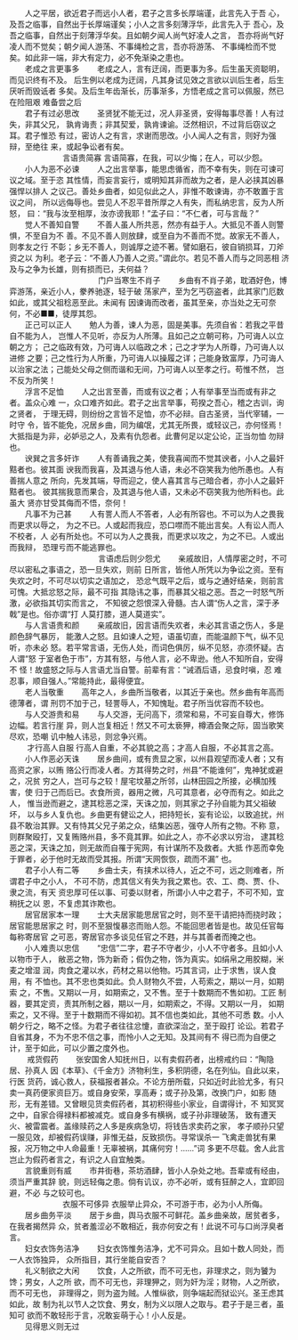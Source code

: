 <!-- { "loadSidebar": true } -->
　　人之平居，欲近君子而远小人者，君子之言多长厚端谨，此言先入于吾 心，及吾之临事，自然出于长厚端谨矣；小人之言多刻薄浮华，此言先入于 吾心，及吾之临事，自然出于刻薄浮华矣。且如朝夕闻人尚气好凌人之言， 吾亦将尚气好凌人而不觉矣；朝夕闻人游荡、不事绳检之言，吾亦将游荡、 不事绳检而不觉矣。如此非一端，非大有定力，必不免渐染之患也。  
　　老成之言更事多 
　　老成之人，言有迂阔，而更事为多。后生虽天资聪明，而见识终有不及。 后生例以老成为迂阔，凡其身试见效之言欲以训后生者，后生厌听而毁诋者 多矣。及后生年齿渐长，历事渐多，方悟老成之言可以佩服，然已在险阻艰 难备尝之后  
　　君子有过必思改 
　　圣贤犹不能无过，况人非圣贤，安得每事尽善！人有过失，非其父兄， 孰肯诲责；非其契爱，孰肯谏谕。泛然相识，不过背后窃议之耳。君子惟恐 有过，密访人之有言，求谢而思改。小人闻人之有言，则好为强辩，至绝往 来，或起争讼者有矣。   
　　
　　
　　 言语贵简寡 言语简寡，在我，可以少悔；在人，可以少怨。  
　　小人为恶不必谏 
　　人之出言举事，能思虑循省，而不幸有失，则在可谏可议之域。至于恣 其性情，而妄言妄行，或明知其非而故为之者，是人必挟其凶暴强悍以排人 之议己。善处乡曲者，如见似此之人，非惟不敢谏诲，亦不敢置于言议之间， 所以远侮辱也。尝见人不忍平昔所厚之人有失，而私纳忠言，反为人所怒， 曰：“我与汝至相厚，汝亦谤我耶！”孟子曰：“不仁者，可与言哉？”  
　　觉人不善知自警 
　　不善人虽人所共恶，然亦有益于人。大抵见不善人则警惧，不至自为不 善。不见不善人则放肆，或至自为不善而不觉。故家无不善人，则孝友之行 不彰；乡无不善人，则诚厚之迹不著。譬如磨石，彼自销损耳，刀斧资之以 为利。老子云：“不善人乃善人之资。”谓此尔。若见不善人而与之同恶相 济及与之争为长雄，则有损而已，夫何益？   
　　
　　
　　
　　
　　   门户当寒生不肖子 
　　乡曲有不肖子弟，耽酒好色，博弈游荡，亲近小人，豢养驰逐，轻于破 荡家产，至为乞丐窃盗者，此其家门厄数如此，或其父祖稔恶至此。未闻有 因谏诲而改者，虽其至亲，亦当处之无可奈何，不必■■，徒厚其怨。  
　　正己可以正人 
　　勉人为善，谏人为恶，固是美事。先须自省：若我之平昔自不能为人， 岂惟人不见听，亦反为人所薄。且如己之立朝可称，乃可诲人以立朝之方； 己之临政有效，乃可诲人以临政之术；己之才学为人所尊，乃可诲人以进修 之要；己之性行为人所重，乃可诲人以操履之详；己能身致富厚，乃可诲人 以治家之法；己能处父母之侧而谐和无间，乃可诲人以至孝之行。苟惟不然， 岂不反为所笑！   
　　浮言不足恤 
　　人之出言至善，而或有议之者；人有举事至当而或有非之者。盖众心难 一，众口难齐如此。君子之出言举事，苟揆之吾心，稽之古训，询之贤者， 于理无碍，则纷纷之言皆不足恤，亦不必辩。自古圣贤，当代宰辅，一时守 令，皆不能免，况居乡曲，同为编氓，尤其无所畏，或轻议己，亦何怪焉！ 大抵指是为非，必妒忌之人，及素有仇怨者。此曹何足以定公论，正当勿恤 勿辩也。  
　　谀巽之言多奸诈 
　　人有善诵我之美，使我喜闻而不觉其谀者，小人之最奸黠者也。彼其面 谀我而我喜，及其退与他人语，未必不窃笑我为他所愚也。人有善揣人意之 所向，先发其端，导而迎之，使人喜其言与己暗合者，亦小人之最奸黠者也。 彼其揣我意而果合，及其退与他人语，又未必不窃笑我为他所料也。此虽大 贤亦甘受其侮而不悟，奈何！  
　　凡事不为己甚 
　　人有詈人而人不答者，人必有所容也。不可以为人之畏我而更求以辱之， 为之不已。人或起而我应，恐口噤而不能出言矣。人有讼人而人不校者，人 必有所处也。不可以为人之畏我，而更求以攻之，为之不已。人或出而我辩， 恐理亏而不能逃罪也。   
　　
　　
　　
　　
　　  言语虑后则少怨尤 
　　亲戚故旧，人情厚密之时，不可尽以密私之事语之，恐一旦失欢，则前 日所言，皆他人所凭以为争讼之资。至有失欢之时，不可尽以切实之语加之， 恐忿气既平之后，或与之通好结亲，则前言可愧。大抵忿怒之际，最不可指 其隐讳之事，而暴其父祖之恶。吾之一时怒气所激，必欲指其切实而言之， 不知彼之怨恨深入骨髓。古人谓“伤人之言，深于矛戟”是也。俗亦谓“打 人莫打膝，道人莫道实”。  
　　与人言语贵和颜 
　　亲戚故旧，因言语而失欢者，未必其言语之伤人，多是颜色辞气暴厉， 能激人之怒。且如谏人之短，语虽切直，而能温颜下气，纵不见听，亦未必 怒。若平常言语，无伤人处，而词色俱厉，纵不见怒，亦须怀疑。古人谓“怒 于室者色于市”，方其有怒，与他人言，必不卑逊。他人不知所自，安得不 怪！故盛怒之际与人言语尤当自警。前辈有言：“诫酒后语，忌食时嗔，忍 难忍事，顺自强人。”常能持此，最得便宜。   
　　老人当敬重 
　　高年之人，乡曲所当敬者，以其近于亲也。然乡曲有年高而德薄者，谓 刑罚不加于己，轻詈辱人，不知愧耻。君子所当优容而不较也。  
　　与人交游贵和易 
　　与人交游，无问高下，须常和易，不可妄自尊大，修饰边幅。若言行崖 异，则人岂复相近！然又不可太亵狎，樽酒会聚之际，固当歌笑尽欢，恐嘲 讥中触人讳忌，则忿争兴焉。   
　　 才行高人自服 行高人自重，不必其貌之高；才高人自服，不必其言之高。  
　　小人作恶必天诛 
　　居乡曲间，或有贵显之家，以州县观望而凌人者；又有高资之家，以贿 赂公行而凌人者。方其得势之时，州县“不能谁何”，鬼神犹或避之，况贫 穷之人，岂可与之较！屋宅坟墓之所邻，山林田园之所接，必横加残害，使 归于己而后已。衣食所资，器用之微，凡可其意者，必夺而有之。如此之人， 惟当逊而避之，逮其稔恶之深，天诛之加，则其家之子孙自能为其父祖破坏， 以与乡人复仇也。乡曲更有健讼之人，把持短长，妄有论讼，以致追扰，州 县不敢治其罪。又有恃其父兄子弟之众，结集凶恶，强夺人所有之物。不称 意，则群聚殴打，又复贿赂州县，多不竟其罪。如此之人，亦不必求以穷治， 逮其稔恶之深，天诛之加，则无故而自罹于宪网，有计谋所不及救者。大抵 作恶而幸免于罪者，必于他时无故而受其报。所谓“天网恢恢，疏而不漏” 也。  
　　君子小人有二等 
　　乡曲士夫，有挟术以待人，近之不可，远之则难者，所谓君子中之小人， 不可不防，虑其信义有失为我之累也。农、工、商、贾、仆、隶之流，有天 资忠厚可任以事、可委以财者，所谓小人中之君子，不可不知，宜稍抚之以 恩，不复虑其诈欺也。  
　　居官居家本一理 
　　士大夫居家能思居官之时，则不至干请把持而挠时政；居官能思居家之 时，则不至狠愎暴恣而贻人怨。不能回思者皆是也。故见任官每每称寄居官 之可恶，寄居官亦多谈见任官之不韪，并与其善者而掩之也。  
　　小人难责以忠信 
　　“忠信”二字，君子不守者少，小人不守者多。且如小人以物市于人， 敝恶之物，饰为新奇；假伪之物，饰为真实。如绢帛之用胶糊，米麦之增湿 润，肉食之灌以水，药材之易以他物。巧其言词，止于求售，误人食用，有 不恤也。其不忠也类如此。负人财物久不尝，人苟索之，期以一月，如期索 之，不售。又期以一月，如期索之，又不售。至于十数期而不售如初。工匠 制器，要其定资，责其所制之器，期以一月，如期索之，不得。又期以一月， 如期索之，又不得。至于十数期而不得如初。其不信也类如此，其他不可悉 数。小人朝夕行之，略不之怪。为君子者往往忿懥，直欲深治之，至于殴打 论讼。若君子自省其身，不为不忠不信之事，而怜小人之无知。及其间有不 得已而为自便之计，至于如此，可以少置之度外也。   
　　 戒货假药 
　　张安国舍人知抚州日，以有卖假药者，出榜戒约曰：“陶隐居、孙真人 因《本草》、《千金方》济物利生，多积阴德，名在列仙。自此以来，行医 货药，诚心救人，获福报者甚众。不论方册所载，只如近时此验尤多，有只 卖一真药便家资巨万。或自身安荣，享高寿；或子孙及第，改换门户，如影 随形，无有差错。又曾眼见货卖假药者，其初积得些小家业，自谓得计，不 知冥冥之中，自家合得禄料都被减克。或自身多有横祸，或子孙非理破荡， 致有遭天火、被雷震者。盖缘赎药之人多是疾病急切，将钱告求卖药之家， 孝子顺孙只望一服见效，却被假药误赚，非惟无益，反致损伤。寻常误杀一 飞禽走兽犹有果报，况万物之中人命最重！无辜被祸，其痛何穷！……”词 多更不尽载。舍人此言岂止为假药者言之，有识之人自宜触类。   
　　言貌重则有威 
　　市井街巷，茶坊酒肆，皆小人杂处之地。吾辈或有经由，须当严重其辞 貌，则远轻侮之患。倘有讥议，亦不必听，或有狂醉之人，宜即回避，不必 与之较可也。   
　　
　　
　　 衣服不可侈异 衣服举止异众，不可游于市，必为小人所侮。  
　　居乡曲务平淡 
　　居于乡曲，舆马衣服不可鲜花。盖乡曲亲故，居贫者多，在我者揭然异 众，贫者羞涩必不敢相近，我亦何安之有！此说不可与口尚浮臭者言。  
　　妇女衣饰务洁净 
　　妇女衣饰惟务洁净，尤不可异众。且如十数人同处，而一人衣饰独异， 众所指目，其行坐能自安否？  
　　礼义制欲之大闲 
　　饮食，人之所欲，而不可无也，非理求之，则为饕为馋；男女，人之所 欲，而不可无也，非理狎之，则为奸为淫；财物，人之所欲，而不可无也， 非理得之，则为盗为贼。人惟纵欲，则争端起而狱讼兴。圣王虑其如此，故 制为礼以节人之饮食、男女，制为义以限人之取与。君子于是三者，虽知可 欲而不敢轻形于言，况敢妄萌于心！小人反是。  
　　见得思义则无过 
